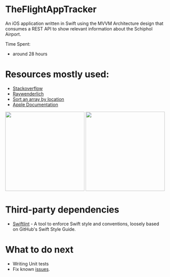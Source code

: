 # TheFlightAppTracker

An iOS application written in Swift using the MVVM Architecture design that consumes a REST API to show relevant information about the Schiphol Airport.

Time Spent:

- around 28 hours

# Resources mostly used:
- [Stackoverflow](https://stackoverflow.com)
- [Raywenderlich](https://www.raywenderlich.com/7738344-mapkit-tutorial-getting-started)
- [Sort an array by location](https://stackoverflow.com/questions/35199363/sort-array-by-calculated-distance-in-swift)
- [Apple Documentation](https://developer.apple.com/documentation/)

<img width="250" src=https://user-images.githubusercontent.com/37653470/140934105-286de59c-8b99-414a-9561-2d0c511a0768.png>                <img width="250" src=https://user-images.githubusercontent.com/37653470/140934118-1c1becb0-7a18-4333-8d08-9fd50a6b17ea.png>

# Third-party dependencies

- [Swiftlint](https://github.com/realm/SwiftLint) - A tool to enforce Swift style and conventions, loosely based on GitHub's Swift Style Guide.

# What to do next
- Writing Unit tests
- Fix known [issues](https://github.com/Ilhansari/TheFlightAppTracker/issues).
